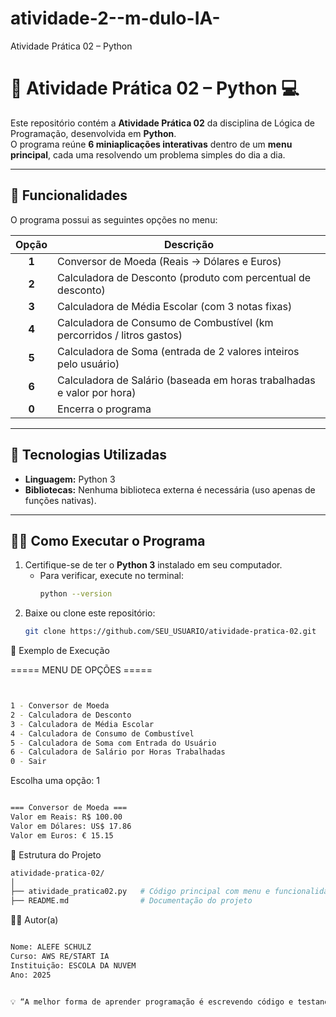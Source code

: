 # atividade-2--m-dulo-IA-
Atividade Prática 02 – Python

# 🧮 Atividade Prática 02 – Python 💻

Este repositório contém a **Atividade Prática 02** da disciplina de Lógica de Programação, desenvolvida em **Python**.  
O programa reúne **6 miniaplicações interativas** dentro de um **menu principal**, cada uma resolvendo um problema simples do dia a dia.

---

## 🚀 Funcionalidades

O programa possui as seguintes opções no menu:

| Opção | Descrição |
|:------:|------------|
| **1** | Conversor de Moeda (Reais → Dólares e Euros) |
| **2** | Calculadora de Desconto (produto com percentual de desconto) |
| **3** | Calculadora de Média Escolar (com 3 notas fixas) |
| **4** | Calculadora de Consumo de Combustível (km percorridos / litros gastos) |
| **5** | Calculadora de Soma (entrada de 2 valores inteiros pelo usuário) |
| **6** | Calculadora de Salário (baseada em horas trabalhadas e valor por hora) |
| **0** | Encerra o programa |

---

## 🧰 Tecnologias Utilizadas

- **Linguagem:** Python 3  
- **Bibliotecas:** Nenhuma biblioteca externa é necessária (uso apenas de funções nativas).  

---

## 🧑‍💻 Como Executar o Programa

1. Certifique-se de ter o **Python 3** instalado em seu computador.  
   - Para verificar, execute no terminal:
     ```bash
     python --version
     ```
2. Baixe ou clone este repositório:
   ```bash
   git clone https://github.com/SEU_USUARIO/atividade-pratica-02.git


🧩 Exemplo de Execução


===== MENU DE OPÇÕES =====

```bash


1 - Conversor de Moeda
2 - Calculadora de Desconto
3 - Calculadora de Média Escolar
4 - Calculadora de Consumo de Combustível
5 - Calculadora de Soma com Entrada do Usuário
6 - Calculadora de Salário por Horas Trabalhadas
0 - Sair
```
Escolha uma opção: 1

```bash

=== Conversor de Moeda ===
Valor em Reais: R$ 100.00
Valor em Dólares: US$ 17.86
Valor em Euros: € 15.15
```

🧱 Estrutura do Projeto
```bash
atividade-pratica-02/
│
├── atividade_pratica02.py   # Código principal com menu e funcionalidades
├── README.md                # Documentação do projeto
```


👩‍🏫 Autor(a)

```bash

Nome: ALEFE SCHULZ
Curso: AWS RE/START IA 
Instituição: ESCOLA DA NUVEM
Ano: 2025


💡 “A melhor forma de aprender programação é escrevendo código e testando ideias.”